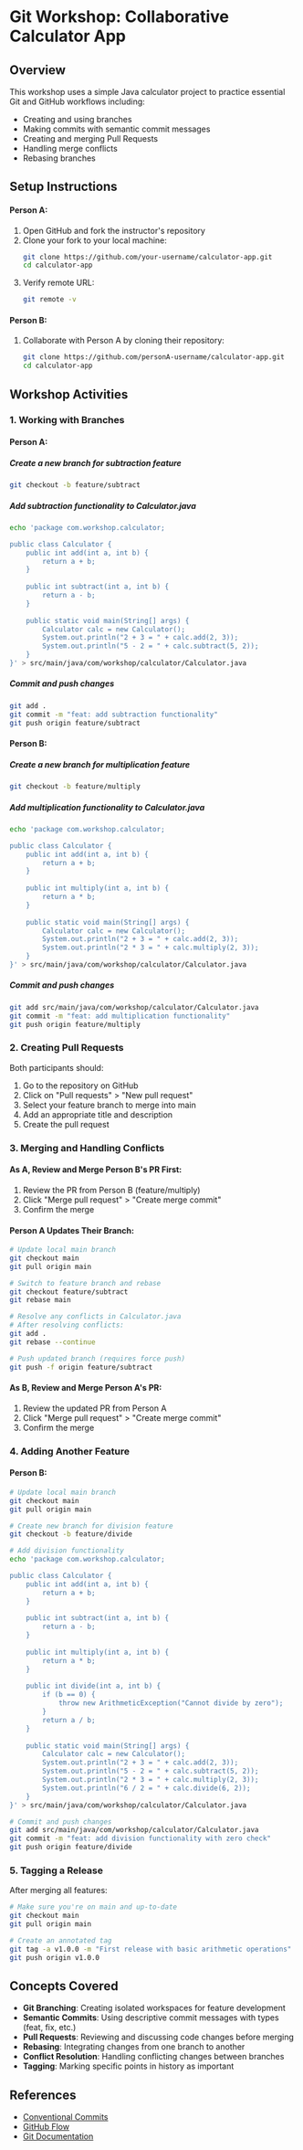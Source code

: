 # Git Workshop: Collaborative Calculator App

## Overview
This workshop uses a simple Java calculator project to practice essential Git and GitHub workflows including:
- Creating and using branches
- Making commits with semantic commit messages
- Creating and merging Pull Requests
- Handling merge conflicts
- Rebasing branches

## Setup Instructions
#### Person A:
1. Open GitHub and fork the instructor's repository
2. Clone your fork to your local machine:
   ```bash
   git clone https://github.com/your-username/calculator-app.git
   cd calculator-app
   ```
3. Verify remote URL:
   ```bash
   git remote -v
   ```

#### Person B:
1. Collaborate with Person A by cloning their repository:
   ```bash
   git clone https://github.com/personA-username/calculator-app.git
   cd calculator-app
   ```

## Workshop Activities

### 1. Working with Branches

#### Person A:
##### Create a new branch for subtraction feature
```bash
git checkout -b feature/subtract
```
##### Add subtraction functionality to Calculator.java
```bash
echo 'package com.workshop.calculator;

public class Calculator {
    public int add(int a, int b) {
        return a + b;
    }
    
    public int subtract(int a, int b) {
        return a - b;
    }
    
    public static void main(String[] args) {
        Calculator calc = new Calculator();
        System.out.println("2 + 3 = " + calc.add(2, 3));
        System.out.println("5 - 2 = " + calc.subtract(5, 2));
    }
}' > src/main/java/com/workshop/calculator/Calculator.java
```
##### Commit and push changes
```bash
git add .
git commit -m "feat: add subtraction functionality"
git push origin feature/subtract
```

#### Person B:
##### Create a new branch for multiplication feature
```bash
git checkout -b feature/multiply
```
##### Add multiplication functionality to Calculator.java
```bash
echo 'package com.workshop.calculator;

public class Calculator {
    public int add(int a, int b) {
        return a + b;
    }
    
    public int multiply(int a, int b) {
        return a * b;
    }
    
    public static void main(String[] args) {
        Calculator calc = new Calculator();
        System.out.println("2 + 3 = " + calc.add(2, 3));
        System.out.println("2 * 3 = " + calc.multiply(2, 3));
    }
}' > src/main/java/com/workshop/calculator/Calculator.java
```

##### Commit and push changes
```bash
git add src/main/java/com/workshop/calculator/Calculator.java
git commit -m "feat: add multiplication functionality"
git push origin feature/multiply
```

### 2. Creating Pull Requests

Both participants should:
1. Go to the repository on GitHub
2. Click on "Pull requests" > "New pull request"
3. Select your feature branch to merge into main
4. Add an appropriate title and description
5. Create the pull request

### 3. Merging and Handling Conflicts

#### As A, Review and Merge Person B's PR First:
1. Review the PR from Person B (feature/multiply)
2. Click "Merge pull request" > "Create merge commit"
3. Confirm the merge

#### Person A Updates Their Branch:
```bash
# Update local main branch
git checkout main
git pull origin main

# Switch to feature branch and rebase
git checkout feature/subtract
git rebase main

# Resolve any conflicts in Calculator.java
# After resolving conflicts:
git add .
git rebase --continue

# Push updated branch (requires force push)
git push -f origin feature/subtract
```

#### As B, Review and Merge Person A's PR:
1. Review the updated PR from Person A
2. Click "Merge pull request" > "Create merge commit"
3. Confirm the merge

### 4. Adding Another Feature

#### Person B:
```bash
# Update local main branch
git checkout main
git pull origin main

# Create new branch for division feature
git checkout -b feature/divide

# Add division functionality
echo 'package com.workshop.calculator;

public class Calculator {
    public int add(int a, int b) {
        return a + b;
    }
    
    public int subtract(int a, int b) {
        return a - b;
    }
    
    public int multiply(int a, int b) {
        return a * b;
    }
    
    public int divide(int a, int b) {
        if (b == 0) {
            throw new ArithmeticException("Cannot divide by zero");
        }
        return a / b;
    }
    
    public static void main(String[] args) {
        Calculator calc = new Calculator();
        System.out.println("2 + 3 = " + calc.add(2, 3));
        System.out.println("5 - 2 = " + calc.subtract(5, 2));
        System.out.println("2 * 3 = " + calc.multiply(2, 3));
        System.out.println("6 / 2 = " + calc.divide(6, 2));
    }
}' > src/main/java/com/workshop/calculator/Calculator.java

# Commit and push changes
git add src/main/java/com/workshop/calculator/Calculator.java
git commit -m "feat: add division functionality with zero check"
git push origin feature/divide
```

### 5. Tagging a Release

After merging all features:

```bash
# Make sure you're on main and up-to-date
git checkout main
git pull origin main

# Create an annotated tag
git tag -a v1.0.0 -m "First release with basic arithmetic operations"
git push origin v1.0.0
```

## Concepts Covered

- **Git Branching**: Creating isolated workspaces for feature development
- **Semantic Commits**: Using descriptive commit messages with types (feat, fix, etc.)
- **Pull Requests**: Reviewing and discussing code changes before merging
- **Rebasing**: Integrating changes from one branch to another
- **Conflict Resolution**: Handling conflicting changes between branches
- **Tagging**: Marking specific points in history as important

## References

- [Conventional Commits](https://www.conventionalcommits.org/)
- [GitHub Flow](https://guides.github.com/introduction/flow/)
- [Git Documentation](https://git-scm.com/doc)
